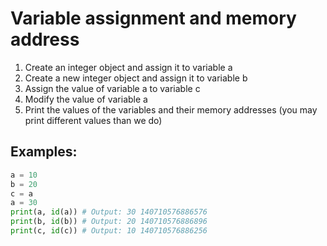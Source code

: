 # Variable assignment and memory address

1. Create an integer object and assign it to variable a
2. Create a new integer object and assign it to variable b
3. Assign the value of variable a to variable c
4. Modify the value of variable a
5. Print the values of the variables and their memory addresses (you may print different values than we do)

## Examples:

```python
a = 10
b = 20
c = a
a = 30
print(a, id(a)) # Output: 30 140710576886576
print(b, id(b)) # Output: 20 140710576886896
print(c, id(c)) # Output: 10 140710576886256
```
